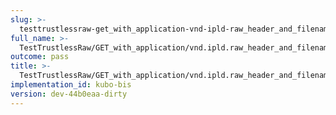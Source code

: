 ```yaml
---
slug: >-
  testtrustlessraw-get_with_application-vnd-ipld-raw_header_and_filename_param_returns_expected_content-disposition_header_with_custom_filename-header_content-disposition#01
full_name: >-
  TestTrustlessRaw/GET_with_application/vnd.ipld.raw_header_and_filename_param_returns_expected_Content-Disposition_header_with_custom_filename/Header_Content-Disposition#01
outcome: pass
title: >-
  TestTrustlessRaw/GET_with_application/vnd.ipld.raw_header_and_filename_param_returns_expected_Content-Disposition_header_with_custom_filename/Header_Content-Disposition#01
implementation_id: kubo-bis
version: dev-44b0eaa-dirty
---
```


